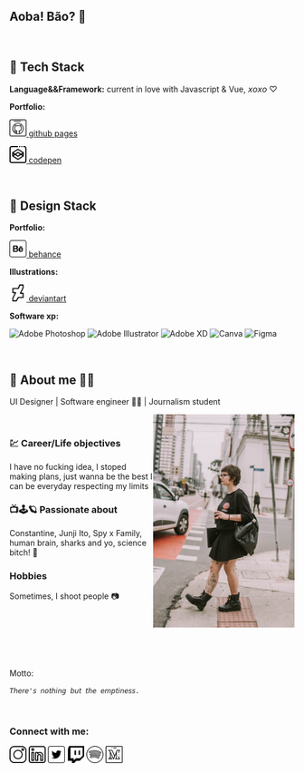 ## Aoba! Bão? 👋

<br/>

## 💾 Tech Stack 

__Language&&Framework:__ current in love with Javascript & Vue, 𝘹𝘰𝘹𝘰 ♡

__Portfolio:__

[<img src="./src/github.svg" width="30" alt="Github" /> github pages](https://tocrossbridge.github.io)

[<img src="./src/codepen.svg" width="30" alt="Codepen" /> codepen](https://codepen.io/bridgetocross)



<br/>

## 🍩 Design Stack

__Portfolio:__ 

[<img src="./src/behance.svg" width="30" alt="Behance" /> behance](https://www.behance.net/bridgetocross)


__Illustrations:__

[<img src="./src/deviantart.svg" width="30" alt="Deviantart" /> deviantart](https://www.deviantart.com/losingmybridge)

__Software xp:__

![Adobe Photoshop](https://img.shields.io/badge/adobe%20photoshop-%2331A8FF.svg?style=for-the-badge&logo=adobe%20photoshop&logoColor=white)
![Adobe Illustrator](https://img.shields.io/badge/adobe%20illustrator-%23FF9A00.svg?style=for-the-badge&logo=adobe%20illustrator&logoColor=white)
![Adobe XD](https://img.shields.io/badge/Adobe%20XD-470137?style=for-the-badge&logo=Adobe%20XD&logoColor=#FF61F6)
![Canva](https://img.shields.io/badge/Canva-%2300C4CC.svg?style=for-the-badge&logo=Canva&logoColor=white)
![Figma](https://img.shields.io/badge/figma-%23F24E1E.svg?style=for-the-badge&logo=figma&logoColor=white)




<br/>

## 🌸 About me 🦕🌠

UI Designer | Software engineer 🌱🐛 | Journalism student

<img align="right" width="250" src="./src/selfie.jpg">

<br/>

### 💹 Career/Life objectives
I have no fucking idea, I stoped making plans, just wanna be the best I can be everyday respecting my limits


### 📺🕹️🪐 Passionate about
Constantine, Junji Ito, Spy x Family, human brain, sharks and yo, science bitch! 🦈

### Hobbies
Sometimes, I shoot people 📷

<br/>
<br/>
<br/>
<br/>
<br/>

Motto:
```
𝘛𝘩𝘦𝘳𝘦'𝘴 𝘯𝘰𝘵𝘩𝘪𝘯𝘨 𝘣𝘶𝘵 𝘵𝘩𝘦 𝘦𝘮𝘱𝘵𝘪𝘯𝘦𝘴𝘴.
```
<br/>

### Connect with me:
[<img src="./src/insta.svg" width="30" alt="Instagram" />](https://www.instagram.com/bridgetocross/)
[<img src="./src/linkedin.svg" width="30" alt="LinkedIn" />](https://www.linkedin.com/in/btrz/)
[<img src="./src/twitter.svg" width="30" alt="Twitter" />](https://twitter.com/tocrossbridge)
[<img src="./src/twitch.svg" width="30" alt="Twitch" />](https://m.twitch.tv/bridgetocross)
[<img src="./src/spotify.svg" width="30" alt="Spotify" />](https://open.spotify.com/user/22agzvjyx4zninl5oba3tfcty?si=57d6fa61699c4dad)
[<img src="./src/medium.svg" width="30" alt="Medium" />](medium.com/@bridgetocross)
